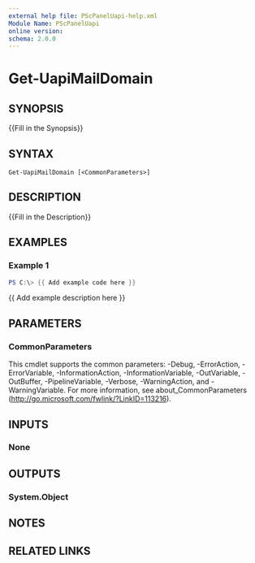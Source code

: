 ```yaml
---
external help file: PScPanelUapi-help.xml
Module Name: PScPanelUapi
online version:
schema: 2.0.0
---
```


# Get-UapiMailDomain

## SYNOPSIS
{{Fill in the Synopsis}}

## SYNTAX

```
Get-UapiMailDomain [<CommonParameters>]
```

## DESCRIPTION
{{Fill in the Description}}

## EXAMPLES

### Example 1
```powershell
PS C:\> {{ Add example code here }}
```

{{ Add example description here }}

## PARAMETERS

### CommonParameters
This cmdlet supports the common parameters: -Debug, -ErrorAction, -ErrorVariable, -InformationAction, -InformationVariable, -OutVariable, -OutBuffer, -PipelineVariable, -Verbose, -WarningAction, and -WarningVariable. For more information, see about_CommonParameters (http://go.microsoft.com/fwlink/?LinkID=113216).

## INPUTS

### None

## OUTPUTS

### System.Object
## NOTES

## RELATED LINKS

